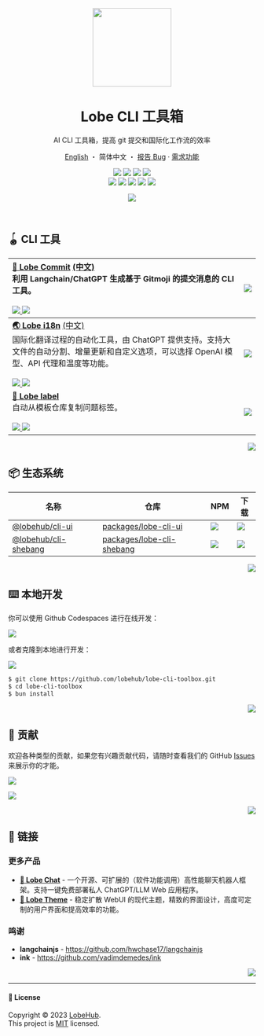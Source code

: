 <div align="center"><a name="readme-top"></a>

<img height="160" src="https://gw.alipayobjects.com/zos/kitchen/T6E4BDoMNb/lobe-cli.webp">

<h1 align="center">Lobe CLI 工具箱</h1>

AI CLI 工具箱，提高 git 提交和国际化工作流的效率

[English](./README.md) ・ 简体中文 ・ [报告 Bug][github-issues-link] · [需求功能][github-issues-link]

<!-- SHIELD GROUP -->

[![][github-release-shield]][github-release-link]
[![][github-releasedate-shield]][github-releasedate-link]
[![][github-action-test-shield]][github-action-test-link]
[![][github-action-release-shield]][github-action-release-link]<br/>
[![][github-contributors-shield]][github-contributors-link]
[![][github-forks-shield]][github-forks-link]
[![][github-stars-shield]][github-stars-link]
[![][github-issues-shield]][github-issues-link]
[![][github-license-shield]][github-license-link]

![][split]

</div>

<br/>

## 🪀 CLI 工具

| [**💌 Lobe Commit**][lobe-commit-github] [(中文)][lobe-commit-github-cn]<br/>利用 Langchain/ChatGPT 生成基于 Gitmoji 的提交消息的 CLI 工具。<br/><br/>[![][lobe-commit-version] ![][lobe-commit-download]][lobe-commit-url]                                                               | [![][lobe-commit-cover]][lobe-commit-github] |
| :---------------------------------------------------------------------------------------------------------------------------------------------------------------------------------------------------------------------------------------------------------------------------------------- | :------------------------------------------- |
| [**🌏 Lobe i18n**][lobe-i18n-github] [(中文)][lobe-i18n-github-cn]<br/>国际化翻译过程的自动化工具，由 ChatGPT 提供支持。支持大文件的自动分割、增量更新和自定义选项，可以选择 OpenAI 模型、API 代理和温度等功能。<br/><br/>[![][lobe-i18n-version] ![][lobe-i18n-download]][lobe-i18n-url] | [![][lobe-i18n-cover]][lobe-i18n-github]     |
| [**🔖 Lobe label**][lobe-label-github]<br/>自动从模板仓库复制问题标签。<br/><br/>[![][lobe-label-version] ![][lobe-label-download]][lobe-label-url]                                                                                                                                       | [![][lobe-label-cover]][lobe-label-github]   |

<div align="right">

[![][back-to-top]](#readme-top)

</div>

## 📦 生态系统

| 名称                                | 仓库                                        | NPM                                | 下载                  |
| ----------------------------------- | ------------------------------------------- | ---------------------------------- | --------------------- |
| [@lobehub/cli-ui][ui-url]           | [packages/lobe-cli-ui][ui-github]           | [![][ui-shield]][ui-url]           | ![][ui-download]      |
| [@lobehub/cli-shebang][shebang-url] | [packages/lobe-cli-shebang][shebang-github] | [![][shebang-shield]][shebang-url] | ![][shebang-download] |

<div align="right">

[![][back-to-top]](#readme-top)

</div>

## ⌨️ 本地开发

你可以使用 Github Codespaces 进行在线开发：

[![][github-codespace-shield]][github-codespace-link]

或者克隆到本地进行开发：

[![][bun-shield]][bun-link]

```bash
$ git clone https://github.com/lobehub/lobe-cli-toolbox.git
$ cd lobe-cli-toolbox
$ bun install
```

<div align="right">

[![][back-to-top]](#readme-top)

</div>

## 🤝 贡献

欢迎各种类型的贡献，如果您有兴趣贡献代码，请随时查看我们的 GitHub [Issues][github-issues-link] 来展示你的才能。

[![][pr-welcome-shield]][pr-welcome-link]

[![][github-contrib-shield]][github-contrib-link]

<div align="right">

[![][back-to-top]](#readme-top)

</div>

## 🔗 链接

### 更多产品

- **[🤖 Lobe Chat][lobe-chat]** - 一个开源、可扩展的（软件功能调用）高性能聊天机器人框架。支持一键免费部署私人 ChatGPT/LLM Web 应用程序。
- **[🤯 Lobe Theme][lobe-theme]** - 稳定扩散 WebUI 的现代主题，精致的界面设计，高度可定制的用户界面和提高效率的功能。

### 鸣谢

- **langchainjs** - <https://github.com/hwchase17/langchainjs>
- **ink** - <https://github.com/vadimdemedes/ink>

<div align="right">

[![][back-to-top]](#readme-top)

</div>

---

#### 📝 License

Copyright © 2023 [LobeHub][profile-link]. <br />
This project is [MIT](./LICENSE) licensed.

<!-- LINK GROUP -->

[back-to-top]: https://img.shields.io/badge/-BACK_TO_TOP-151515?style=flat-square
[bun-link]: https://bun.sh
[bun-shield]: https://img.shields.io/badge/-speedup%20with%20bun-black?logo=bun&style=for-the-badge
[github-action-release-link]: https://github.com/lobehub/lobe-cli-toolbox/actions/workflows/release.yml
[github-action-release-shield]: https://img.shields.io/github/actions/workflow/status/lobehub/lobe-cli-toolbox/release.yml?label=release&labelColor=black&logo=githubactions&logoColor=white&style=flat-square
[github-action-test-link]: https://github.com/lobehub/lobe-cli-toolbox/actions/workflows/test.yml
[github-action-test-shield]: https://img.shields.io/github/actions/workflow/status/lobehub/lobe-cli-toolbox/test.yml?label=test&labelColor=black&logo=githubactions&logoColor=white&style=flat-square
[github-codespace-link]: https://codespaces.new/lobehub/lobe-cli-toolbox
[github-codespace-shield]: https://github.com/codespaces/badge.svg
[github-contrib-link]: https://github.com/lobehub/lobe-cli-toolbox/graphs/contributors
[github-contrib-shield]: https://contrib.rocks/image?repo=lobehub%2Flobe-cli-toolbox
[github-contributors-link]: https://github.com/lobehub/lobe-cli-toolbox/graphs/contributors
[github-contributors-shield]: https://img.shields.io/github/contributors/lobehub/lobe-cli-toolbox?color=c4f042&labelColor=black&style=flat-square
[github-forks-link]: https://github.com/lobehub/lobe-cli-toolbox/network/members
[github-forks-shield]: https://img.shields.io/github/forks/lobehub/lobe-cli-toolbox?color=8ae8ff&labelColor=black&style=flat-square
[github-issues-link]: https://github.com/lobehub/lobe-cli-toolbox/issues
[github-issues-shield]: https://img.shields.io/github/issues/lobehub/lobe-cli-toolbox?color=ff80eb&labelColor=black&style=flat-square
[github-license-link]: https://github.com/lobehub/lobe-cli-toolbox/blob/main/LICENSE
[github-license-shield]: https://img.shields.io/github/license/lobehub/lobe-cli-toolbox?color=white&labelColor=black&style=flat-square
[github-release-link]: https://github.com/lobehub/lobe-cli-toolbox/releases
[github-release-shield]: https://img.shields.io/github/v/release/lobehub/lobe-cli-toolbox?color=369eff&labelColor=black&logo=github&style=flat-square
[github-releasedate-link]: https://github.com/lobehub/lobe-cli-toolbox/releases
[github-releasedate-shield]: https://img.shields.io/github/release-date/lobehub/lobe-cli-toolbox?labelColor=black&style=flat-square
[github-stars-link]: https://github.com/lobehub/lobe-cli-toolbox/network/stargazers
[github-stars-shield]: https://img.shields.io/github/stars/lobehub/lobe-cli-toolbox?color=ffcb47&labelColor=black&style=flat-square
[lobe-chat]: https://github.com/lobehub/lobe-chat
[lobe-commit-cover]: https://gw.alipayobjects.com/zos/kitchen/3%26ByxtP39X/preview.webp
[lobe-commit-download]: https://img.shields.io/npm/dt/@lobehub/commit-cli?labelColor=black&&style=flat-square
[lobe-commit-github]: https://github.com/lobehub/lobe-cli-toolbox/tree/master/packages/lobe-commit
[lobe-commit-github-cn]: https://github.com/lobehub/lobe-cli-toolbox/blob/master/packages/lobe-commit/README.zh-CN.md
[lobe-commit-url]: https://www.npmjs.com/package/@lobehub/commit-cli
[lobe-commit-version]: https://img.shields.io/npm/v/@lobehub/commit-cli?color=369eff&labelColor=black&logo=npm&logoColor=white&style=flat-square
[lobe-i18n-cover]: https://gw.alipayobjects.com/zos/kitchen/AH7rvv06qn/preview-i18n.webp
[lobe-i18n-download]: https://img.shields.io/npm/dt/@lobehub/i18n-cli?labelColor=black&&style=flat-square
[lobe-i18n-github]: https://github.com/lobehub/lobe-cli-toolbox/tree/master/packages/lobe-i18n
[lobe-i18n-github-cn]: https://github.com/lobehub/lobe-cli-toolbox/blob/master/packages/lobe-i18n/README.zh-CN.md
[lobe-i18n-url]: https://www.npmjs.com/package/@lobehub/i18n-cli
[lobe-i18n-version]: https://img.shields.io/npm/v/@lobehub/i18n-cli?color=369eff&labelColor=black&logo=npm&logoColor=white&style=flat-square
[lobe-label-cover]: https://gw.alipayobjects.com/zos/kitchen/qeTFEqgF8O/437shots_so.png
[lobe-label-download]: https://img.shields.io/npm/dt/@lobehub/label-cli?labelColor=black&&style=flat-square
[lobe-label-github]: https://github.com/lobehub/lobe-cli-toolbox/tree/master/packages/lobe-label
[lobe-label-url]: https://www.npmjs.com/package/@lobehub/label-cli
[lobe-label-version]: https://img.shields.io/npm/v/@lobehub/label-cli?color=369eff&labelColor=black&logo=npm&logoColor=white&style=flat-square
[lobe-theme]: https://github.com/lobehub/sd-webui-lobe-theme
[pr-welcome-link]: https://github.com/lobehub/lobe-cli-toolbox/pulls
[pr-welcome-shield]: https://img.shields.io/badge/%F0%9F%A4%AF%20PR%20WELCOME-%E2%86%92-ffcb47?labelColor=black&style=for-the-badge
[profile-link]: https://github.com/lobehub
[shebang-download]: https://img.shields.io/npm/dt/@lobehub/cli-shebang?labelColor=black&style=flat-square
[shebang-github]: https://github.com/lobehub/lobe-cli-toolbox/tree/master/packages/lobe-cli-shebang
[shebang-shield]: https://img.shields.io/npm/v/@lobehub/cli-shebang?color=369eff&labelColor=black&logo=npm&logoColor=white&style=flat-square
[shebang-url]: https://www.npmjs.com/package/@lobehub/cli-shebang
[split]: https://raw.githubusercontent.com/andreasbm/readme/master/assets/lines/rainbow.png
[ui-download]: https://img.shields.io/npm/dt/@lobehub/cli-ui?labelColor=black&style=flat-square
[ui-github]: https://github.com/lobehub/lobe-cli-toolbox/tree/master/packages/lobe-cli-ui
[ui-shield]: https://img.shields.io/npm/v/@lobehub/cli-ui?color=369eff&labelColor=black&logo=npm&logoColor=white&style=flat-square
[ui-url]: https://www.npmjs.com/package/@lobehub/cli-ui
